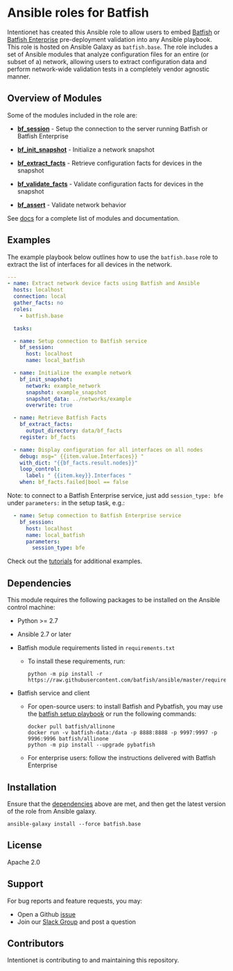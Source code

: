 # Ansible roles for Batfish

Intentionet has created this Ansible role to allow users to embed [Batfish](https://www.github.com/batfish/batfish) or [Batfish Enterprise](https://www.intentionet.com/product/batfish-enterprise/) pre-deployment validation into any Ansible playbook. This role is hosted on Ansible Galaxy as `batfish.base`. The role includes a set of Ansible modules that analyze configuration files for an entire (or subset of a) network, allowing users to extract configuration data and perform network-wide validation tests in a completely vendor agnostic manner.

## Overview of Modules

Some of the modules included in the role are:

* **[bf_session](docs/bf_session.rst)** - Setup the connection to the server running Batfish or Batfish Enterprise

* **[bf_init_snapshot](docs/bf_init_snapshot.rst)** - Initialize a network snapshot

* **[bf_extract_facts](docs/bf_extract_facts.rst)** - Retrieve configuration facts for devices in the snapshot

* **[bf_validate_facts](docs/bf_validate_facts.rst)** - Validate configuration facts for devices in the snapshot

* **[bf_assert](docs/bf_assert.rst)** - Validate network behavior

See [docs](docs) for a complete list of modules and documentation.

## Examples
The example playbook below outlines how to use the `batfish.base` role to extract the list of interfaces for all devices in the network.

```yaml
---
- name: Extract network device facts using Batfish and Ansible
  hosts: localhost
  connection: local
  gather_facts: no
  roles:
    - batfish.base

  tasks:

  - name: Setup connection to Batfish service
    bf_session:
      host: localhost
      name: local_batfish

  - name: Initialize the example network
    bf_init_snapshot:
      network: example_network
      snapshot: example_snapshot
      snapshot_data: ../networks/example
      overwrite: true

  - name: Retrieve Batfish Facts
    bf_extract_facts:
      output_directory: data/bf_facts
    register: bf_facts

  - name: Display configuration for all interfaces on all nodes
    debug: msg=" {{item.value.Interfaces}} "
    with_dict: "{{bf_facts.result.nodes}}"
    loop_control:
      label: " {{item.key}}.Interfaces "
    when: bf_facts.failed|bool == false
```

Note: to connect to a Batfish Enterprise service, just add `session_type: bfe` under `parameters:` in the setup task, e.g.:
```yaml
  - name: Setup connection to Batfish Enterprise service
    bf_session:
      host: localhost
      name: local_batfish
      parameters:
        session_type: bfe
```

Check out the [tutorials](tutorials) for additional examples.

## Dependencies

This module requires the following packages to be installed on the Ansible control machine:

- Python >= 2.7
- Ansible 2.7 or later
- Batfish module requirements listed in `requirements.txt`

   - To install these requirements, run:
       ```
       python -m pip install -r https://raw.githubusercontent.com/batfish/ansible/master/requirements.txt
       ```

- Batfish service and client
   - For open-source users: to install Batfish and Pybatfish, you may use the [batfish setup playbook](tutorials/playbooks/batfish_setup.yml) or run the following commands:
      ```
      docker pull batfish/allinone
      docker run -v batfish-data:/data -p 8888:8888 -p 9997:9997 -p 9996:9996 batfish/allinone
      python -m pip install --upgrade pybatfish
      ```

   - For enterprise users: follow the instructions delivered with Batfish Enterprise

## Installation  

Ensure that the [dependencies](#dependencies) above are met, and then get the latest version of the role from Ansible galaxy.

```
ansible-galaxy install --force batfish.base
```


## License
Apache 2.0

## Support
For bug reports and feature requests, you may:

- Open a Github [issue](https://github.com/batfish/ansible/issues)
- Join our [Slack Group](https://join.slack.com/t/batfish-org/shared_invite/enQtMzA0Nzg2OTAzNzQ1LTUxOTJlY2YyNTVlNGQ3MTJkOTIwZTU2YjY3YzRjZWFiYzE4ODE5ODZiNjA4NGI5NTJhZmU2ZTllOTMwZDhjMzA) and post a question

## Contributors
Intentionet is contributing to and maintaining this repository.
